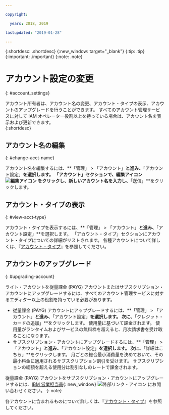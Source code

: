 ```yaml
---

copyright:

  years: 2018, 2019

lastupdated: "2019-01-28"

---
```


{:shortdesc: .shortdesc}
{:new_window: target="_blank"}
{:tip: .tip}
{:important: .important}
{:note: .note}


# アカウント設定の変更
{: #account_settings}

アカウント所有者は、アカウント名の変更、アカウント・タイプの表示、アカウントのアップグレードを行うことができます。 すべてのアカウント管理サービスに対して IAM オペレーター役割以上を持っている場合は、アカウント名を表示および更新できます。  
{:shortdesc}

## アカウント名の編集
{: #change-acct-name}

アカウント名を編集するには、**「管理」 > 「アカウント」**と進み、**「アカウント設定」**を選択します。 「アカウント」セクションで、編集アイコン ![編集アイコン](../icons/edit-tagging.svg) をクリックし、新しいアカウント名を入力し、**「送信」**をクリックします。

## アカウント・タイプの表示
{: #view-acct-type}

アカウント・タイプを表示するには、**「管理」 > 「アカウント」**と進み、**「アカウント設定」**を選択します。 「アカウント・タイプ」セクションにアカウント・タイプについての詳細がリストされます。 各種アカウントについて詳しくは、『[アカウント・タイプ](/docs/account?topic=account-accounts)』を参照してください。

## アカウントのアップグレード
{: #upgrading-account}

ライト・アカウントを従量課金 (PAYG) アカウントまたはサブスクリプション・アカウントにアップグレードするには、すべてのアカウント管理サービスに対するエディター以上の役割を持っている必要があります。
  * 従量課金 (PAYG) アカウントにアップグレードするには、**「管理」 > 「アカウント」**と進み、**「アカウント設定」**を選択します。 次に、**「クレジット・カードの追加」**をクリックします。 使用量に基づいて課金されます。 使用量がランタイムおよびサービスの無料枠を超えると、月次請求書を受け取ることになります。
  * サブスクリプション・アカウントにアップグレードするには、**「管理」 > 「アカウント」**と進み、**「アカウント設定」**を選択します。 次に、**「詳細はこちら」**をクリックします。 月ごとの総合最小消費量を決めておいて、その最小料金に適用されるサブスクリプション割引を受けます。 サブスクリプションの総額を超える使用分は割引なしのレートで課金されます。

従量課金 (PAYG) アカウントをサブスクリプション・アカウントにアップグレードするには、[IBM 営業担当員](https://www.ibm.com/cloud-computing/bluemix/contact-us){: new_window} ![外部リンク・アイコン](../icons/launch-glyph.svg "外部リンク・アイコン") にお問い合わせください。
{: note}

各アカウントに含まれるものについて詳しくは、『[アカウント・タイプ](/docs/account?topic=account-accounts)』を参照してください。
